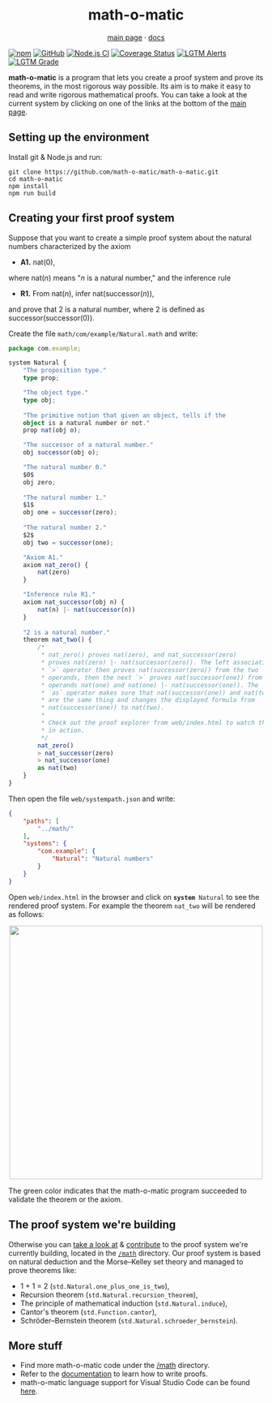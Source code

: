 <h1 align="center">math-o-matic</h1>
<p align="center"><a href="https://math-o-matic.github.io/math-o-matic/index.html">main page</a> &middot; <a href="https://math-o-matic.github.io/math-o-matic/docs/build/index.html">docs</a></p>

[![npm](https://img.shields.io/npm/v/math-o-matic)](https://www.npmjs.com/package/math-o-matic)
[![GitHub](https://img.shields.io/github/license/math-o-matic/math-o-matic)](https://github.com/math-o-matic/math-o-matic/blob/master/LICENSE)
[![Node.js CI](https://github.com/math-o-matic/math-o-matic/actions/workflows/test-and-build.yml/badge.svg)](https://github.com/math-o-matic/math-o-matic/actions/workflows/test-and-build.yml)
[![Coverage Status](https://img.shields.io/coveralls/github/math-o-matic/math-o-matic)](https://coveralls.io/github/math-o-matic/math-o-matic?branch=master)
[![LGTM Alerts](https://img.shields.io/lgtm/alerts/github/math-o-matic/math-o-matic)](https://lgtm.com/projects/g/math-o-matic/math-o-matic/alerts/)
[![LGTM Grade](https://img.shields.io/lgtm/grade/javascript/github/math-o-matic/math-o-matic)](https://lgtm.com/projects/g/math-o-matic/math-o-matic/context:javascript)

**math-o-matic** is a program that lets you create a proof system and prove its theorems, in the most rigorous way possible. Its aim is to make it easy to read and write rigorous mathematical proofs. You can take a look at the current system by clicking on one of the links at the bottom of the [main page](https://math-o-matic.github.io/math-o-matic/index.html).

## Setting up the environment

Install git & Node.js and run:

```shell
git clone https://github.com/math-o-matic/math-o-matic.git
cd math-o-matic
npm install
npm run build
```

## Creating your first proof system

Suppose that you want to create a simple proof system about the natural numbers characterized by the axiom

* <b>A1.</b> nat(0),

where nat(*n*) means "*n* is a natural number," and the inference rule

* <b>R1.</b> From nat(*n*), infer nat(successor(*n*)),

and prove that 2 is a natural number, where 2 is defined as successor(successor(0)).

Create the file `math/com/example/Natural.math` and write:

```ts
package com.example;

system Natural {
    "The proposition type."
    type prop;

    "The object type."
    type obj;
    
    "The primitive notion that given an object, tells if the
    object is a natural number or not."
    prop nat(obj o);

    "The successor of a natural number."
    obj successor(obj o);

    "The natural number 0."
    $0$
    obj zero;
    
    "The natural number 1."
    $1$
    obj one = successor(zero);
    
    "The natural number 2."
    $2$
    obj two = successor(one);

    "Axiom A1."
    axiom nat_zero() {
        nat(zero)
    }

    "Inference rule R1."
    axiom nat_successor(obj n) {
        nat(n) |- nat(successor(n))
    }
    
    "2 is a natural number."
    theorem nat_two() {
        /*
         * nat_zero() proves nat(zero), and nat_successor(zero)
         * proves nat(zero) |- nat(successor(zero)). The left associative
         * `>` operator then proves nat(successor(zero)) from the two
         * operands, then the next `>` proves nat(successor(one)) from the
         * operands nat(one) and nat(one) |- nat(successor(one)). The
         * `as` operator makes sure that nat(successor(one)) and nat(two)
         * are the same thing and changes the displayed formula from
         * nat(successor(one)) to nat(two).
         *
         * Check out the proof explorer from web/index.html to watch this
         * in action.
         */
        nat_zero()
        > nat_successor(zero)
        > nat_successor(one)
        as nat(two)
    }
}
```

Then open the file `web/systempath.json` and write:

```json
{
    "paths": [
        "../math/"
    ],
    "systems": {
        "com.example": {
            "Natural": "Natural numbers"
        }
    }
}
```

Open `web/index.html` in the browser and click on <code><b>system</b> Natural</code> to see the rendered proof system. For example the theorem `nat_two` will be rendered as follows:

<p align="center"><img src="https://i.imgur.com/cKuIigA.png" width="500px"></p>

The green color indicates that the math-o-matic program succeeded to validate the theorem or the axiom.

## The proof system we're building

Otherwise you can [take a look at](https://math-o-matic.github.io/math-o-matic/index.html) & [contribute](/CONTRIBUTING.md) to the proof system we're currently building, located in the [`/math`](/math) directory. Our proof system is based on natural deduction and the Morse&ndash;Kelley set theory and managed to prove theorems like:

* 1 + 1 = 2 (`std.Natural.one_plus_one_is_two`),
* Recursion theorem (`std.Natural.recursion_theorem`),
* The principle of mathematical induction (`std.Natural.induce`),
* Cantor's theorem (`std.Function.cantor`),
* Schröder–Bernstein theorem (`std.Natural.schroeder_bernstein`).

## More stuff

* Find more math-o-matic code under the [/math](/math) directory.
* Refer to the [documentation](https://math-o-matic.github.io/math-o-matic/docs/build/index.html) to learn how to write proofs.
* math-o-matic language support for Visual Studio Code can be found [here](https://github.com/math-o-matic/vscode).
